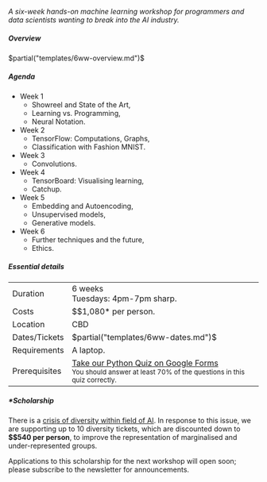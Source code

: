 <p> <em>A six-week hands-on machine learning workshop for programmers and data
scientists wanting to break into the AI industry.</em> </p>

<h5>Overview</h5>

$partial("templates/6ww-overview.md")$


<h5>Agenda</h5>

<ul class="agenda">
  <li> Week 1
    <ul class="sub-agenda">
      <li> Showreel and State of the Art, </li>
      <li> Learning vs. Programming, </li>
      <li> Neural Notation. </li>
    </ul>
  </li>
  <li> Week 2
    <ul class="sub-agenda">
      <li> TensorFlow: Computations, Graphs, </li>
      <li> Classification with Fashion MNIST. </li>
    </ul>
  </li>
  <li> Week 3
    <ul class="sub-agenda">
      <li> Convolutions. </li>
    </ul>
  </li>
  <li> Week 4
    <ul class="sub-agenda">
      <li> TensorBoard: Visualising learning, </li>
      <li> Catchup. </li>
    </ul>
  </li>
  <li> Week 5
    <ul class="sub-agenda">
      <li> Embedding and Autoencoding, </li>
      <li> Unsupervised models, </li>
      <li> Generative models. </li>
    </ul>
  </li>
  <li> Week 6
    <ul class="sub-agenda">
      <li> Further techniques and the future, </li>
      <li> Ethics.  </li>
    </ul>
  </li>
</ul>

<h5>Essential details</h5>
<table class="details" boder="0" cellspacing="0">
<tr>  <td class="item">  Duration </td>
      <td class="value"> 6 weeks
      <br /> Tuesdays: 4pm-7pm sharp. </td>
</tr>
<tr>  <td class="item">  Costs    </td>
      <td class="value"> 
        $$1,080* per person.
      </td>
</tr>
<tr>  <td class="item">  Location </td>
      <td class="value"> CBD </td>
</tr>
<tr>  <td class="item">  Dates/Tickets </td>
      <td class="value"> 
        $partial("templates/6ww-dates.md")$
      </td>
</tr>
<tr>  <td class="item">  Requirements </td>
      <td class="value"> 
      A laptop.
      </td>
</tr>
<tr> <td class="item"> Prerequisites </td>
     <td class="value">
      <a href="https://goo.gl/forms/VncQkZLylzh8JWez1">Take our Python Quiz on Google Forms</a>
      <br />
      <small> You should answer at least 70% of the questions in this quiz
      correctly. </small>
     </td>
</table>

<p></p>
<h5>*Scholarship</h5>

<p> There is a <a
href="https://ainowinstitute.org/discriminatingsystems.pdf">crisis of
diversity within field of AI</a>. In response to this issue, we are
supporting up to 10 diversity tickets, which are discounted down to <b>$$540
per person</b>, to improve the representation of marginalised and
under-represented groups.
</p>

<p>Applications to this scholarship for the next workshop will open soon;
please subscribe to the newsletter for announcements.</p>
